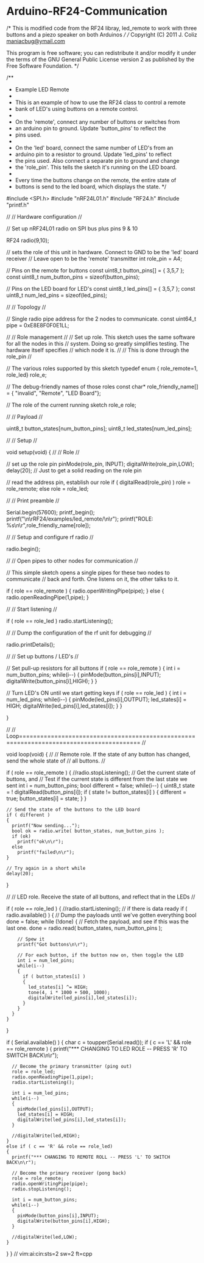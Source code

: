 # Arduino-RF24-Communication

/*
  This is modified code from the RF24 libray, led_remote to work with three buttons 
  and a piezo speaker on both Arduinos
*/
/*
 Copyright (C) 2011 J. Coliz <maniacbug@ymail.com>

 This program is free software; you can redistribute it and/or
 modify it under the terms of the GNU General Public License
 version 2 as published by the Free Software Foundation.
 */

/**
 * Example LED Remote
 *
 * This is an example of how to use the RF24 class to control a remote
 * bank of LED's using buttons on a remote control.
 *
 * On the 'remote', connect any number of buttons or switches from
 * an arduino pin to ground.  Update 'button_pins' to reflect the
 * pins used.
 *
 * On the 'led' board, connect the same number of LED's from an
 * arduino pin to a resistor to ground.  Update 'led_pins' to reflect
 * the pins used.  Also connect a separate pin to ground and change
 * the 'role_pin'.  This tells the sketch it's running on the LED board.
 *
 * Every time the buttons change on the remote, the entire state of
 * buttons is send to the led board, which displays the state.
 */

#include <SPI.h>
#include "nRF24L01.h"
#include "RF24.h"
#include "printf.h"

//
// Hardware configuration
//

// Set up nRF24L01 radio on SPI bus plus pins 9 & 10

RF24 radio(9,10);

// sets the role of this unit in hardware.  Connect to GND to be the 'led' board receiver
// Leave open to be the 'remote' transmitter
int role_pin = A4;

// Pins on the remote for buttons
const uint8_t button_pins[] = { 3,5,7 };
const uint8_t num_button_pins = sizeof(button_pins);

// Pins on the LED board for LED's
const uint8_t led_pins[] = { 3,5,7 };
const uint8_t num_led_pins = sizeof(led_pins);

//
// Topology
//

// Single radio pipe address for the 2 nodes to communicate.
const uint64_t pipe = 0xE8E8F0F0E1LL;

//
// Role management
//
// Set up role.  This sketch uses the same software for all the nodes in this
// system.  Doing so greatly simplifies testing.  The hardware itself specifies
// which node it is.
//
// This is done through the role_pin
//

// The various roles supported by this sketch
typedef enum { role_remote=1, role_led} role_e;

// The debug-friendly names of those roles
const char* role_friendly_name[] = { "invalid", "Remote", "LED Board"};

// The role of the current running sketch
role_e role;

//
// Payload
//

uint8_t button_states[num_button_pins];
uint8_t led_states[num_led_pins];

//
// Setup
//

void setup(void)
{
  //
  // Role
  //

  // set up the role pin
  pinMode(role_pin, INPUT);
  digitalWrite(role_pin,LOW);
  delay(20); // Just to get a solid reading on the role pin

  // read the address pin, establish our role
  if ( digitalRead(role_pin) )
    role = role_remote;
  else
    role = role_led;

  //
  // Print preamble
  //

  Serial.begin(57600);
  printf_begin();
  printf("\n\rRF24/examples/led_remote/\n\r");
  printf("ROLE: %s\n\r",role_friendly_name[role]);

  //
  // Setup and configure rf radio
  //

  radio.begin();

  //
  // Open pipes to other nodes for communication
  //

  // This simple sketch opens a single pipes for these two nodes to communicate
  // back and forth.  One listens on it, the other talks to it.

  if ( role == role_remote )
  {
    radio.openWritingPipe(pipe);
  }
  else
  {
    radio.openReadingPipe(1,pipe);
  }

  //
  // Start listening
  //

  if ( role == role_led )
    radio.startListening();

  //
  // Dump the configuration of the rf unit for debugging
  //

  radio.printDetails();

  //
  // Set up buttons / LED's
  //

  // Set pull-up resistors for all buttons
  if ( role == role_remote )
  {
    int i = num_button_pins;
    while(i--)
    {
      pinMode(button_pins[i],INPUT);
      digitalWrite(button_pins[i],HIGH);
    }
  }

  // Turn LED's ON until we start getting keys
  if ( role == role_led )
  {
    int i = num_led_pins;
    while(i--)
    {
      pinMode(led_pins[i],OUTPUT);
      led_states[i] = HIGH;
      digitalWrite(led_pins[i],led_states[i]);
    }
  }

}

//
// Loop========================================================================================
//

void loop(void)
{
  //
  // Remote role.  If the state of any button has changed, send the whole state of
  // all buttons.
  //

  if ( role == role_remote )
  {
    //radio.stopListening();
    // Get the current state of buttons, and
    // Test if the current state is different from the last state we sent
    int i = num_button_pins;
    bool different = false;
    while(i--)
    {
      uint8_t state = ! digitalRead(button_pins[i]);
      if ( state != button_states[i] )
      {
        different = true;
        button_states[i] = state;
      }
    }

    // Send the state of the buttons to the LED board
    if ( different )
    {
      printf("Now sending...");
      bool ok = radio.write( button_states, num_button_pins );
      if (ok)
        printf("ok\n\r");
      else
        printf("failed\n\r");
    }

    // Try again in a short while
    delay(20);
  }

  //
  // LED role.  Receive the state of all buttons, and reflect that in the LEDs
  //

  if ( role == role_led )
  {
    //radio.startListening();
    // if there is data ready
    if ( radio.available() )
    {
      // Dump the payloads until we've gotten everything
      bool done = false;
      while (!done)
      {
        // Fetch the payload, and see if this was the last one.
        done = radio.read( button_states, num_button_pins );

        // Spew it
        printf("Got buttons\n\r");

        // For each button, if the button now on, then toggle the LED
        int i = num_led_pins;
        while(i--)
        {
          if ( button_states[i] )
          {
            led_states[i] ^= HIGH;
            tone(4, i * 1000 + 500, 1000);
            digitalWrite(led_pins[i],led_states[i]);
          }
        }
      }
    }
  }

  if ( Serial.available() )
  {
    char c = toupper(Serial.read());
    if ( c == 'L' && role == role_remote )
    {
      printf("*** CHANGING TO LED ROLE -- PRESS 'R' TO SWITCH BACK\n\r");

      // Become the primary transmitter (ping out)
      role = role_led;
      radio.openReadingPipe(1,pipe);
      radio.startListening();

      int i = num_led_pins;
      while(i--)
      {
        pinMode(led_pins[i],OUTPUT);
        led_states[i] = HIGH;
        digitalWrite(led_pins[i],led_states[i]);
      }

      //digitalWrite(led,HIGH);
    }
    else if ( c == 'R' && role == role_led)
    {
      printf("*** CHANGING TO REMOTE ROLL -- PRESS 'L' TO SWITCH BACK\n\r");
      
      // Become the primary receiver (pong back)
      role = role_remote;
      radio.openWritingPipe(pipe);
      radio.stopListening();

      int i = num_button_pins;
      while(i--)
      {
        pinMode(button_pins[i],INPUT);
        digitalWrite(button_pins[i],HIGH);
      }

      //digitalWrite(led,LOW);
    }
  }
}
// vim:ai:cin:sts=2 sw=2 ft=cpp
